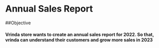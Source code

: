 # Annual Sales Report 

##Objective
#### Vrinda store wants to create an annual sales report for 2022. So that, vrinda can understand their customers and grow more sales in 2023
